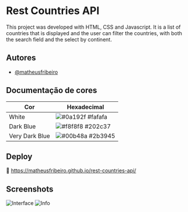 
# Rest Countries API

This project was developed with HTML, CSS and Javascript. It is a list of countries that is displayed and the user can filter the countries, with both the search field and the select by continent.


## Autores

- [@matheusfribeiro](https://github.com/matheusfribeiro)

## Documentação de cores

| Cor               | Hexadecimal                                                |
| ----------------- | ------------------------------------------------------------------ |
| White      | ![#0a192f](https://via.placeholder.com/10/fafafa?text=+) #fafafa   |
| Dark Blue      | ![#f8f8f8](https://via.placeholder.com/10/202c37?text=+) #202c37   |
| Very Dark Blue      | ![#00b48a](https://via.placeholder.com/10/2b3945?text=+) #2b3945   |



## Deploy

🚀 https://matheusfribeiro.github.io/rest-countries-api/


## Screenshots

![Interface](design/restcountries1.png)
![Info](design/restcountries2.png)


